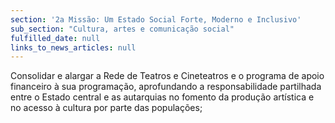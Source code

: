 ```yaml
---
section: '2a Missão: Um Estado Social Forte, Moderno e Inclusivo'
sub_section: "Cultura, artes e comunicação social"
fulfilled_date: null
links_to_news_articles: null
---
```


Consolidar e alargar a Rede de Teatros e Cineteatros e o programa de apoio financeiro à sua programação, aprofundando a responsabilidade partilhada entre o Estado central e as autarquias no fomento da produção artística e no acesso à cultura por parte das populações;